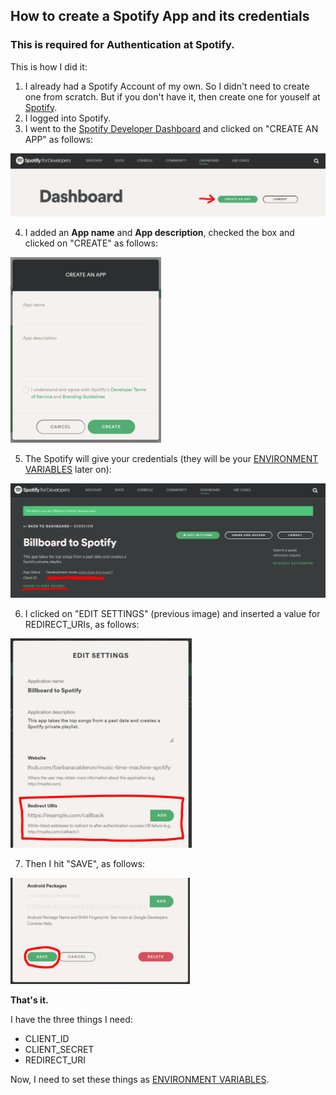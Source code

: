 ## How to create a Spotify App and its credentials

### This is required for Authentication at Spotify.

This is how I did it:

1. I already had a Spotify Account of my own. So I didn't need to create one from scratch. But if you don't have it, 
   then create one for youself at [Spotify](https://spotify.com).
2. I logged into Spotify.
3. I went to the [Spotify Developer Dashboard](https://developer.spotify.com/dashboard/) and clicked on "CREATE AN 
   APP" as follows:

![create an app at spotify developers dashboad](01.png)

4. I added an **App name** and **App description**, checked the box and clicked on "CREATE" as follows:

![create an app name and description](02.png)

5. The Spotify will give your credentials (they will be your [ENVIRONMENT VARIABLES]() later on):

![credentials given by Spotify to your App](03.png)

6. I clicked on "EDIT SETTINGS" (previous image) and inserted a value for REDIRECT_URIs, as follows:

![redirect-uri at app edit settings](04.png)

7. Then I hit "SAVE", as follows:

![save-edit-settings](05.png)

**That's it.**

I have the three things I need:

- CLIENT_ID
- CLIENT_SECRET
- REDIRECT_URI

Now, I need to set these things as [ENVIRONMENT VARIABLES](ENV_VARIABLES.md).


